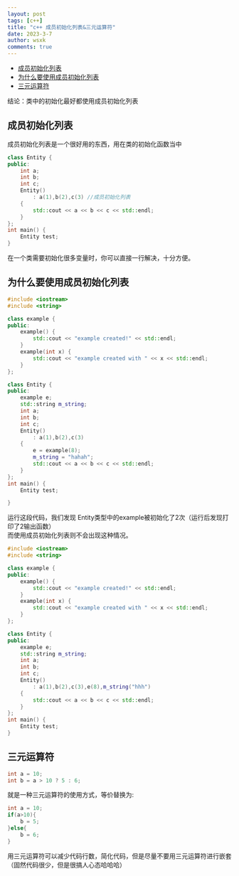 ```yaml
---
layout: post
tags: [c++]
title: "c++ 成员初始化列表&三元运算符"
date: 2023-3-7
author: wsxk
comments: true
---
```


- [成员初始化列表](#成员初始化列表)
- [为什么要使用成员初始化列表](#为什么要使用成员初始化列表)
- [三元运算符](#三元运算符)


结论：类中的初始化最好都使用成员初始化列表<br>

## 成员初始化列表
成员初始化列表是一个很好用的东西，用在类的初始化函数当中<br>
```c++
class Entity {
public:
	int a;
	int b;
	int c;
	Entity() 
		: a(1),b(2),c(3) //成员初始化列表
	{
		std::cout << a << b << c << std::endl;
	}
};
int main() {
	Entity test;
}
```
在一个类需要初始化很多变量时，你可以直接一行解决，十分方便。<br>


## 为什么要使用成员初始化列表<br>
```c++
#include <iostream>
#include <string>

class example {
public:
	example() {
		std::cout << "example created!" << std::endl;
	}
	example(int x) {
		std::cout << "example created with " << x << std::endl;
	}
};

class Entity {
public:
	example e;
	std::string m_string;
	int a;
	int b;
	int c;
	Entity() 
		: a(1),b(2),c(3)
	{
		e = example(8);
		m_string = "hahah";
		std::cout << a << b << c << std::endl;
	}
};
int main() {
	Entity test;

}
```
运行这段代码，我们发现 Entity类型中的example被初始化了2次（运行后发现打印了2输出函数）<br>
而使用成员初始化列表则不会出现这种情况。<br>
```c++
#include <iostream>
#include <string>

class example {
public:
	example() {
		std::cout << "example created!" << std::endl;
	}
	example(int x) {
		std::cout << "example created with " << x << std::endl;
	}
};

class Entity {
public:
	example e;
	std::string m_string;
	int a;
	int b;
	int c;
	Entity() 
		: a(1),b(2),c(3),e(8),m_string("hhh")
	{
		std::cout << a << b << c << std::endl;
	}
};
int main() {
	Entity test;
}
```


## 三元运算符<br>
```c++
int a = 10;
int b = a > 10 ? 5 : 6;
```
就是一种三元运算符的使用方式，等价替换为:
```c++
int a = 10;
if(a>10){
	b = 5;
}else{
	b = 6;
}
```

用三元运算符可以减少代码行数，简化代码，但是尽量不要用三元运算符进行嵌套（固然代码很少，但是很搞人心态哈哈哈）<br>